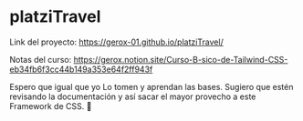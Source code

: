 # platziTravel
Link del proyecto:
https://gerox-01.github.io/platziTravel/

Notas del curso:
https://gerox.notion.site/Curso-B-sico-de-Tailwind-CSS-eb34fb6f3cc44b149a353e64f2ff943f

Espero que igual que yo Lo tomen y aprendan las bases. Sugiero que estén revisando la documentación y así sacar el mayor provecho a este Framework de CSS. 💚
